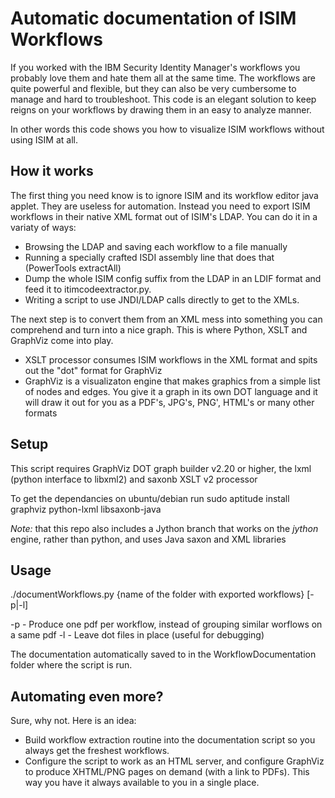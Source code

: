 ﻿# Automatic documentation of ISIM Workflows

If you worked with the IBM Security Identity Manager's workflows  you  probably
love them and hate them all at the same time. The workflows are quite  powerful
and flexible, but they can also be  very  cumbersome  to  manage  and  hard  to
troubleshoot. This code is an elegant solution to keep reigns on your workflows
by drawing them in an easy to analyze manner.

In other words this code shows you how to visualize ISIM workflows without using ISIM at all.

## How it works
The first thing you need know is to ignore ISIM and its workflow editor java applet. They are useless for automation. Instead you need to export ISIM workflows in their native XML format out of ISIM's LDAP.
You can do it in a variaty of ways:
* Browsing the LDAP and saving each workflow to a file manually
* Running a specially crafted ISDI assembly line that does that (PowerTools extractAll)
* Dump the whole ISIM config suffix from the LDAP in an LDIF  format  and feed it to itimcodeextractor.py.
* Writing a script to use JNDI/LDAP calls directly to get to the XMLs.

The next step is to convert them from an XML mess into something you can comprehend and turn into a nice graph. This is where Python, XSLT and GraphViz come into play.

* XSLT processor consumes ISIM workflows in the XML format and spits out the "dot" format for GraphViz
* GraphViz is a visualizaton engine that makes graphics from a simple  list  of
nodes and edges. You give it a graph in its own DOT language and it  will  draw
it out for you as a PDF's, JPG's, PNG', HTML's or many other formats

## Setup

This script requires GraphViz DOT graph builder v2.20 or higher, the lxml (python interface to libxml2) and saxonb XSLT v2 processor

To get the dependancies on ubuntu/debian run
sudo aptitude install graphviz python-lxml libsaxonb-java

*Note:* that this repo also includes a Jython branch that works on the *jython*
engine, rather than python, and uses Java saxon and XML libraries

## Usage

./documentWorkflows.py {name of the folder with exported workflows} [-p|-l]

-p - Produce one pdf per workflow, instead of grouping similar  worflows  on  a
same pdf
-l - Leave dot files in place (useful for debugging)

The documentation automatically saved to in  the  WorkflowDocumentation  folder
where the script is run.

## Automating even more?
Sure, why not. Here is an idea:
* Build workflow extraction routine into the documentation script so you always
get the freshest workflows.
* Configure the script to work as an HTML server, and configure GraphViz to produce XHTML/PNG pages on demand (with a link to PDFs). This way you have it always available to you in a single place.
